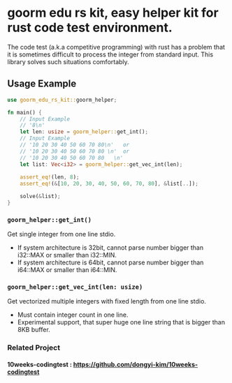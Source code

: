 # goorm edu rs kit, easy helper kit for rust code test environment.

The code test (a.k.a competitive programming) with rust has a problem that it is sometimes difficult to process the integer from standard input. This library solves such situations comfortably.

## Usage Example
```rs
use goorm_edu_rs_kit::goorm_helper;

fn main() {
    // Input Example
    // '8\n'
    let len: usize = goorm_helper::get_int();
    // Input Example
    // '10 20 30 40 50 60 70 80\n'   or
    // '10 20 30 40 50 60 70 80 \n'  or
    // '10 20 30 40 50 60 70 80   \n'
    let list: Vec<i32> = goorm_helper::get_vec_int(len);
    
    assert_eq!(len, 8);
    assert_eq!(&[10, 20, 30, 40, 50, 60, 70, 80], &list[..]);

    solve(&list);
}
```

### `goorm_helper::get_int()`
Get single integer from one line stdio.
* If system architecture is 32bit, cannot parse number bigger than i32::MAX or smaller than i32::MIN.
* If system architecture is 64bit, cannot parse number bigger than i64::MAX or smaller than i64::MIN.

### `goorm_helper::get_vec_int(len: usize)`
Get vectorized multiple integers with fixed length from one line stdio.
* Must contain integer count in one line.
* Experimental support, that super huge one line string that is bigger than 8KB buffer.

### Related Project
#### 10weeks-codingtest : https://github.com/dongyi-kim/10weeks-codingtest
